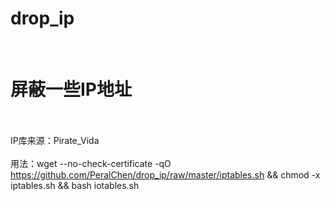 # drop_ip
<br><h1>屏蔽一些IP地址</h1></br>
<br>IP库来源：Pirate_Vida</br>
<br>用法：wget --no-check-certificate -qO https://github.com/PeralChen/drop_ip/raw/master/iptables.sh && chmod -x iptables.sh && bash iotables.sh</br>
